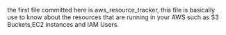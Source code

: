 the first file committed here is aws_resource_tracker, this file is basically use to know about the resources that are running in your AWS such as S3 Buckets,EC2 instances and IAM Users.

